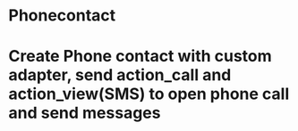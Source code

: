 # Phonecontact
# Create Phone contact with custom adapter, send action_call and action_view(SMS) to open phone call and send messages
